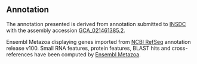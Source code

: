 **Annotation**
----------

The annotation presented is derived from annotation submitted to
[INSDC](http://www.insdc.org) with the assembly accession [GCA\_021461385.2](http://www.ebi.ac.uk/ena/data/view/GCA_021461385.2).

Ensembl Metazoa displaying genes imported from [NCBI RefSeq](https://www.ncbi.nlm.nih.gov/genome/annotation_euk/Schistocerca_piceifrons/100) annotation release v100.
Small RNA features, protein features, BLAST hits and cross-references have been
computed by [Ensembl Metazoa](https://metazoa.ensembl.org/info/genome/annotation/index.html).
